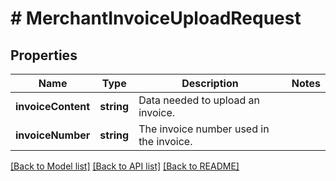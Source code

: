 # # MerchantInvoiceUploadRequest

## Properties

Name | Type | Description | Notes
------------ | ------------- | ------------- | -------------
**invoiceContent** | **string** | Data needed to upload an invoice. |
**invoiceNumber** | **string** | The invoice number used in the invoice. |

[[Back to Model list]](../../README.md#models) [[Back to API list]](../../README.md#endpoints) [[Back to README]](../../README.md)
